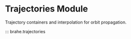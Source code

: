 # Trajectories Module

Trajectory containers and interpolation for orbit propagation.

::: brahe.trajectories
